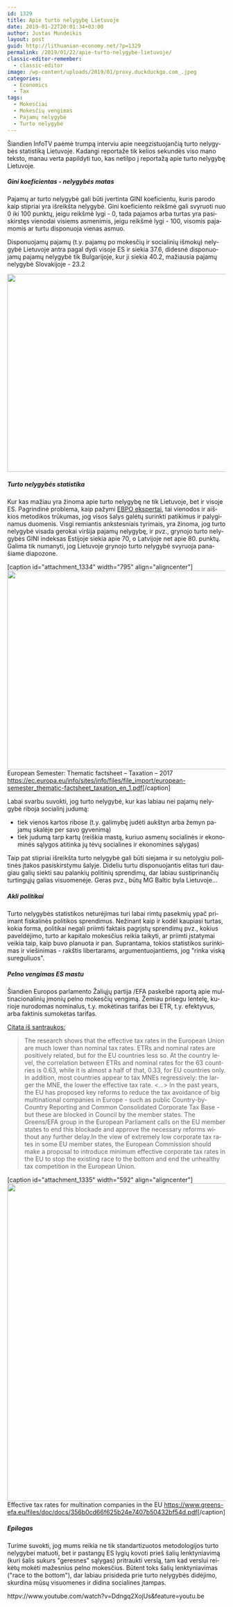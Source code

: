 ```yaml
---
id: 1329
title: Apie turto nelygybę Lietuvoje
date: 2019-01-22T20:01:34+03:00
author: Justas Mundeikis
layout: post
guid: http://lithuanian-economy.net/?p=1329
permalink: /2019/01/22/apie-turto-nelygybe-lietuvoje/
classic-editor-remember:
  - classic-editor
image: /wp-content/uploads/2019/01/proxy.duckduckgo.com_.jpeg
categories:
  - Economics
  - Tax
tags:
  - Mokesčiai
  - Mokesčių vengimas
  - Pajamų nelygybė
  - Turto nelygybė
---
```

<p lang="lt-LT">Šiandien InfoTV paėmė trumpą interviu apie neegzistuojančią turto nelygybės statistiką Lietuvoje. Kadangi reportaže tik kelios sekundės viso mano teksto, manau verta papildyti tuo, kas netilpo į reportažą apie turto nelygybę Lietuvoje.</p>
<h5 lang="lt-LT">Gini koeficientas - nelygybės matas</h5>
<p lang="lt-LT">Pajamų ar turto nelygybė gali būti įvertinta GINI koeficientu, kuris parodo kaip stipriai yra išreikšta nelygybė. Gini koeficiento reikšmė gali svyruoti nuo 0 iki 100 punktų, jeigu reikšmė lygi - 0, tada pajamos arba turtas yra pasiskirstęs vienodai visiems asmenimis, jeigu reikšmė lygi - 100, visomis pajamomis ar turtu disponuoja vienas asmuo.

<!--more-->

<p lang="lt-LT">Disponuojamų pajamų (t.y. pajamų po mokesčių ir socialinių išmokų) nelygybė Lietuvoje antra pagal dydi visoje ES ir siekia 37.6, didesnė disponuojamų pajamų nelygybė tik Bulgarijoje, kur ji siekia 40.2, mažiausia pajamų nelygybė Slovakijoje - 23.2</p>
<p lang="lt-LT"><a href="http://lithuanian-economy.net/wp-content/uploads/2019/01/pajamų_nelygybė_GINI.jpeg" target="_blank" rel="noopener"><img class="aligncenter wp-image-1333 size-full" src="http://lithuanian-economy.net/wp-content/uploads/2019/01/pajamų_nelygybė_GINI.jpeg" alt="" width="1024" height="455"></a></p>
<h5 lang="lt-LT">Turto nelygybės statistika</h5>
<p lang="lt-LT">Kur kas mažiau yra žinoma apie turto nelygybę ne tik Lietuvoje, bet ir visoje ES. Pagrindinė problema, kaip pažymi <span style="color:#0000ff;"><a href="http://www.oecd.org/sdd/household-wealth-inequality-across-OECD-countries-OECDSB21.pdf" target="_blank" rel="noopener">EBPO ekspertai</a></span>, tai vienodos ir aiškios metodikos trūkumas, jog visos šalys galėtų surinkti patikimus ir palyginamus duomenis. Visgi remiantis ankstesniais tyrimais, yra žinoma, jog turto nelygybė visada gerokai viršija pajamų nelygybę, ir pvz., grynojo turto nelygybės GINI indeksas Estijoje siekia apie 70, o Latvijoje net apie 80. punktų. Galima tik numanyti, jog Lietuvoje grynojo turto nelygybė svyruoja panašiame diapozone.</p>

[caption id="attachment_1334" width="795" align="aligncenter"]<a href="http://lithuanian-economy.net/wp-content/uploads/2019/01/turto_nelygybė_ES.jpg" target="_blank" rel="noopener"><img class="wp-image-1334 size-full" src="http://lithuanian-economy.net/wp-content/uploads/2019/01/turto_nelygybė_ES.jpg" alt="" width="795" height="457"></a> European Semester: Thematic factsheet – Taxation – 2017 <span style="color:#0000ff;"><a href="https://ec.europa.eu/info/sites/info/files/file_import/european-semester_thematic-factsheet_taxation_en_1.pdf" target="_blank" rel="noopener">https://ec.europa.eu/info/sites/info/files/file_import/european-semester_thematic-factsheet_taxation_en_1.pdf</a></span>[/caption]
<p lang="lt-LT">Labai svarbu suvokti, jog turto nelygybė, kur kas labiau nei pajamų nelygybė riboja socialinį judumą:</p>
<ul>
	<li lang="lt-LT">tiek vienos kartos ribose (t.y. galimybę judėti aukštyn arba žemyn pajamų skalėje per savo gyvenimą)</li>
	<li lang="lt-LT">tiek judumą tarp kartų (reiškia mastą, kuriuo asmenų socialinės ir ekonominės sąlygos atitinka jų tėvų socialines ir ekonomines sąlygas)</li>
</ul>
<p lang="lt-LT">Taip pat stipriai išreikšta turto nelygybė gali būti siejama ir su netolygiu politinės įtakos pasiskirstymu šalyje. Dideliu turtu disponuojantis elitas turi daugiau galių siekti sau palankių politinių sprendimų, dar labiau sustiprinančių turtingųjų galias visuomenėje. Geras pvz., būtų MG Baltic byla Lietuvoje...</p>
<h5 lang="lt-LT">Akli politikai</h5>
<p lang="lt-LT">Turto nelygybės statistikos neturėjimas turi labai rimtų pasekmių ypač priimant fiskalinės politikos sprendimus. Nežinant kaip ir kodėl kaupiasi turtas, kokia forma, politikai negali priimti faktais pagrįstų sprendimų pvz., kokius paveldėjimo, turto ar kapitalo mokesčius reikia taikyti, ar priimti įstatymai veikia taip, kaip buvo planuota ir pan. Suprantama, tokios statistikos surinkimas ir viešinimas - rakštis libertarams, argumentuojantiems, jog "rinka viską sureguliuos".</p>
<h5 lang="lt-LT">Pelno vengimas ES mastu</h5>
<p lang="lt-LT">Šiandien Europos parlamento Žaliųjų partija /EFA paskelbė raportą apie multinacionalinių įmonių pelno mokesčių vengimą. Žemiau prisegu lentelę, kurioje nurodomas nominalus, t.y. mokėtinas tarifas bei ETR, t.y. efektyvus, arba faktinis sumokėtas tarifas.</p>
<p lang="lt-LT"><span style="color:#0000ff;"><a href="https://www.greens-efa.eu/en/article/document/effective-tax-rates-for-multination-companies-in-the-eu/" target="_blank" rel="noopener">Citata iš santraukos:</a></span></p>
<blockquote>
<p lang="lt-LT">The research shows that the effective tax rates in the European Union are much lower than nominal tax rates. ETRs and nominal rates are positively related, but for the EU countries less so. At the country level, the correlation between ETRs and nominal rates for the 63 countries is 0.63, while it is almost a half of that, 0.33, for EU countries only. In addition, most countries appear to tax MNEs regressively: the larger the MNE, the lower the effective tax rate.
&lt;...&gt;
In the past years, the EU has proposed key reforms to reduce the tax avoidance of big multinational companies in Europe - such as public Country-by-Country Reporting and Common Consolidated Corporate Tax Base - but these are blocked in Council by the member states. The Greens/EFA group in the European Parliament calls on the EU member states to end this blockade and approve the necessary reforms without any further delay.In the view of extremely low corporate tax rates in some EU member states, the European Commission should make a proposal to introduce minimum effective corporate tax rates in the EU to stop the existing race to the bottom and end the unhealthy tax competition in the European Union.</p>
</blockquote>

[caption id="attachment_1335" width="592" align="aligncenter"]<img class="size-full wp-image-1335" src="http://lithuanian-economy.net/wp-content/uploads/2019/01/ETR_corp.jpg" alt="" width="592" height="730"> Effective tax rates for multination companies in the EU <span style="color:#0000ff;"><a href="https://www.greens-efa.eu/files/doc/docs/356b0cd66f625b24e7407b50432bf54d.pdf" target="_blank" rel="noopener">https://www.greens-efa.eu/files/doc/docs/356b0cd66f625b24e7407b50432bf54d.pdf</a></span>[/caption]

<h5 lang="lt-LT">Epilogas</h5>
<p lang="lt-LT">Turime suvokti, jog mums reikia ne tik standartizuotos metodologijos turto nelygybei matuoti, bet ir pastangų ES lygių kovoti prieš šalių lenktyniavimą (kuri šalis sukurs "geresnes" sąlygas) pritraukti verslą, tam kad verslui reikėtų mokėti mažesnius pelno mokesčius. Būtent toks šalių lenktyniavimas ("race to the bottom"), dar labiau prisideda prie turto nelygybės didėjimo, skurdina mūsų visuomenes ir didina socialines įtampas.</p>
httpv://www.youtube.com/watch?v=Ddngq2XojUs&amp;feature=youtu.be